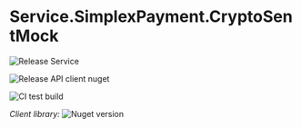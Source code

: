 # Service.SimplexPayment.CryptoSentMock

![Release Service](https://github.com/MyJetWallet/Service.SimplexPayment.CryptoSentMock/workflows/Release%20Service/badge.svg)

![Release API client nuget](https://github.com/MyJetWallet/Service.SimplexPayment.CryptoSentMock/workflows/Release%20API%20client%20nuget/badge.svg)

![CI test build](https://github.com/MyJetWallet/Service.SimplexPayment.CryptoSentMock/workflows/CI%20test%20build/badge.svg)

*Client library:* ![Nuget version](https://img.shields.io/nuget/v/MyJetWallet.Service.SimplexPayment.CryptoSentMock.Client?label=MyJetWallet.Service.SimplexPayment.CryptoSentMock.Client&style=social)

